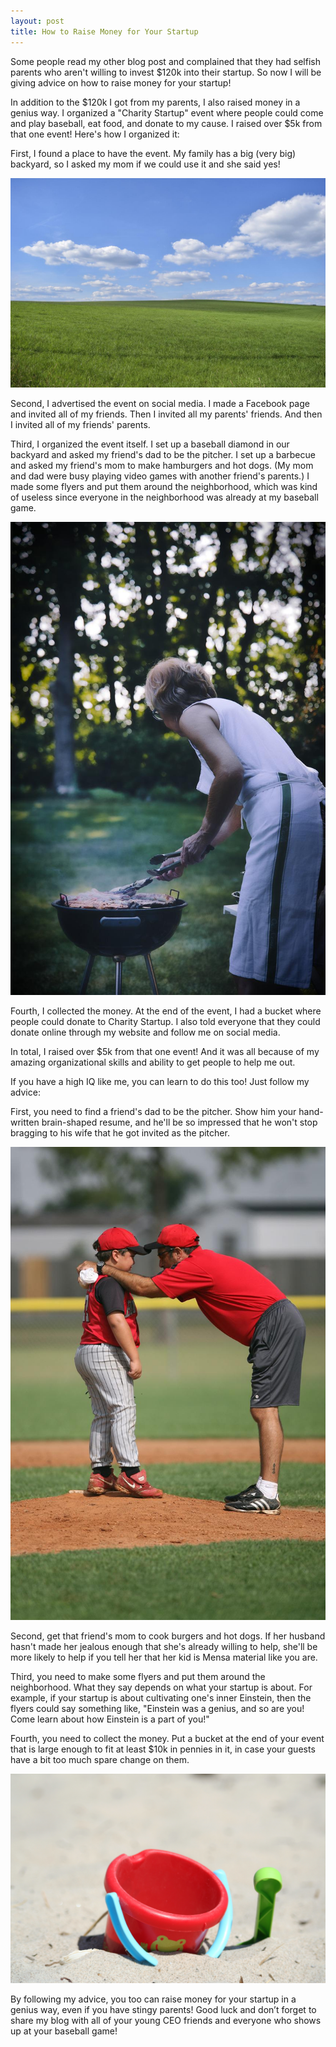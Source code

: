 ```yaml
---
layout: post
title: How to Raise Money for Your Startup
---
```


Some people read my other blog post and complained that they had selfish parents who aren't willing to invest $120k into their startup. So now I will be giving advice on how to raise money for your startup!

In addition to the $120k I got from my parents, I also raised money in a genius way. I organized a "Charity Startup" event where people could come and play baseball, eat food, and donate to my cause. I raised over $5k from that one event! Here's how I organized it:

First, I found a place to have the event. My family has a big (very big) backyard, so I asked my mom if we could use it and she said yes!

![Image for Backyard](/images/how-to-raise-money-backyard.jpeg)

Second, I advertised the event on social media. I made a Facebook page and invited all of my friends. Then I invited all my parents' friends. And then I invited all of my friends' parents.

Third, I organized the event itself. I set up a baseball diamond in our backyard and asked my friend's dad to be the pitcher. I set up a barbecue and asked my friend's mom to make hamburgers and hot dogs. (My mom and dad were busy playing video games with another friend's parents.) I made some flyers and put them around the neighborhood, which was kind of useless since everyone in the neighborhood was already at my baseball game.

![Image for Barbecue](/images/how-to-raise-money-barbecue.jpeg)

Fourth, I collected the money. At the end of the event, I had a bucket where people could donate to Charity Startup. I also told everyone that they could donate online through my website and follow me on social media.

In total, I raised over $5k from that one event! And it was all because of my amazing organizational skills and ability to get people to help me out.

If you have a high IQ like me, you can learn to do this too! Just follow my advice:

First, you need to find a friend's dad to be the pitcher. Show him your hand-written brain-shaped resume, and he'll be so impressed that he won't stop bragging to his wife that he got invited as the pitcher.

![Image for Pitcher](/images/how-to-raise-money-pitcher.jpeg)

Second, get that friend's mom to cook burgers and hot dogs. If her husband hasn't made her jealous enough that she's already willing to help, she'll be more likely to help if you tell her that her kid is Mensa material like you are.

Third, you need to make some flyers and put them around the neighborhood. What they say depends on what your startup is about. For example, if your startup is about cultivating one's inner Einstein, then the flyers could say something like, "Einstein was a genius, and so are you! Come learn about how Einstein is a part of you!"

Fourth, you need to collect the money. Put a bucket at the end of your event that is large enough to fit at least $10k in pennies in it, in case your guests have a bit too much spare change on them.

![Image for Bucket](/images/how-to-raise-money-bucket.jpeg)

By following my advice, you too can raise money for your startup in a genius way, even if you have stingy parents! Good luck and don’t forget to share my blog with all of your young CEO friends and everyone who shows up at your baseball game!
